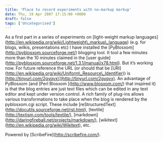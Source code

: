 ```yaml
---
title: 'Place to record experiments with no-markup markup'
date: Thu, 19 Apr 2007 17:15:00 +0000
draft: false
tags: ['Uncategorised']
---
```


As a first part in a series of experiments on \[light-weight markup languages\](http://en.wikipedia.org/wiki/Lightweight\_markup\_language) (e.g. for blogs, wilkis, presentations etc) I have installed the \[PyBlosxom\](http://pyblosxom.sourceforge.net/) blogging tool. It tool a few minutes more than the 10 minutes claimed in the \[user guide\](http://pyblosxom.sourceforge.net/1.3.1/manual/x78.html). But it’s working now. For future reference the URL (or should that be \[URI\](http://en.wikipedia.org/wiki/Uniform\_Resource\_Identifier)) is \[http://tinyurl.com/2gyqvx\](http://tinyurl.com/2gyqvx). An advantage of PyBlosxom (and \[Perl Blosxom \](http://www.blosxom.com/) that inspired it) is that the blog entries are just text files which can be edited in any text editor and kept under version control. A rich family of plug-ins allows various transformations to take place when the blog is rendered by the pyblosxom.cgi script. These include \[reStructuredText\](http://docutils.sourceforge.net/rst.html), \[textile\](http://textism.com/tools/textile/), \[markdown\](http://daringfireball.net/projects/markdown/), \[wikitext\](http://en.wikipedia.org/wiki/Wikitext), etc.

Powered by \[ScribeFire\](http://scribefire.com/).